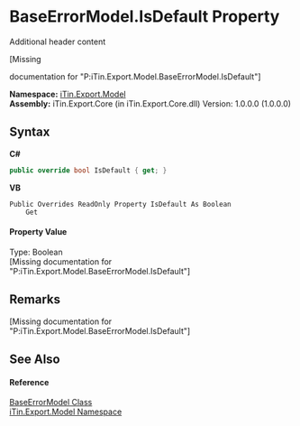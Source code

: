 # BaseErrorModel.IsDefault Property 
Additional header content 

\[Missing <summary> documentation for "P:iTin.Export.Model.BaseErrorModel.IsDefault"\]

**Namespace:**&nbsp;<a href="ef57ffcc-e95e-b212-5a46-9aa6f5a3511f">iTin.Export.Model</a><br />**Assembly:**&nbsp;iTin.Export.Core (in iTin.Export.Core.dll) Version: 1.0.0.0 (1.0.0.0)

## Syntax

**C#**<br />
``` C#
public override bool IsDefault { get; }
```

**VB**<br />
``` VB
Public Overrides ReadOnly Property IsDefault As Boolean
	Get
```


#### Property Value
Type: Boolean<br />\[Missing <value> documentation for "P:iTin.Export.Model.BaseErrorModel.IsDefault"\]

## Remarks
\[Missing <remarks> documentation for "P:iTin.Export.Model.BaseErrorModel.IsDefault"\]

## See Also


#### Reference
<a href="2b5dfb29-f0cf-8f2a-2a61-fada3b7b3896">BaseErrorModel Class</a><br /><a href="ef57ffcc-e95e-b212-5a46-9aa6f5a3511f">iTin.Export.Model Namespace</a><br />